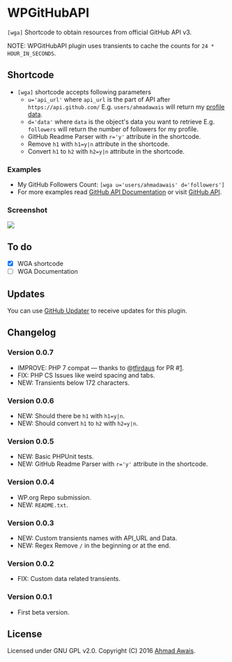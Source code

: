 # WPGitHubAPI
`[wga]` Shortcode to obtain resources from official GitHub API v3.

NOTE: WPGitHubAPI plugin uses transients to cache the counts for `24 * HOUR_IN_SECONDS`.

## Shortcode
- `[wga]` shortcode accepts following parameters
    + `u='api_url'` where `api_url` is the part of API after `https://api.github.com/` E.g. `users/ahmadawais` will return my [profile data](https://api.github.com/users/ahmadawais).
    + `d='data'` where `data` is the object's data you want to retrieve E.g. `followers` will return the number of followers for my profile.
    + GitHub Readme Parser with `r='y'` attribute in the shortcode.
    + Remove `h1` with `h1=y|n` attribute in the shortcode.
    + Convert `h1` to `h2` with `h2=y|n` attribute in the shortcode.

### Examples
- My GitHub Followers Count: `[wga u='users/ahmadawais' d='followers']`
- For more examples read [GitHub API Documentation](https://developer.github.com/v3/) or visit [GitHub API](https://api.github.com/).

### Screenshot
![](https://i.imgur.com/jraBp7C.png)

## To do 
- [x] WGA shortcode
- [ ] WGA Documentation

## Updates
You can use [GitHub Updater](https://github.com/afragen/github-updater) to receive updates for this plugin. 

## Changelog

### Version 0.0.7
- IMPROVE: PHP 7 compat — thanks to @[tfirdaus](https://github.com/tfirdaus) for PR #[1](https://github.com/ahmadawais/WPGitHubAPI/pull/1).
- FIX: PHP CS Issues like weird spacing and tabs.
- NEW: Transients below 172 characters.

### Version 0.0.6
- NEW: Should there be `h1` with `h1=y|n`.
- NEW: Should convert `h1` to `h2` with `h2=y|n`.

### Version 0.0.5
- NEW: Basic PHPUnit tests.
- NEW: GitHub Readme Parser with `r='y'` attribute in the shortcode.

### Version 0.0.4
- WP.org Repo submission.
- NEW: `README.txt`.

### Version 0.0.3
- NEW: Custom transients names with API_URL and Data.
- NEW: Regex Remove `/` in the beginning or at the end.

### Version 0.0.2
- FIX: Custom data related transients.

### Version 0.0.1
- First beta version.

## License
Licensed under GNU GPL v2.0. Copyright (C) 2016 [Ahmad Awais](http://AhmadAwais.com/).
